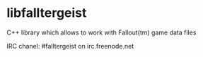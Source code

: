 libfalltergeist
===============

C++ library which allows to work with Fallout(tm) game data files

IRC chanel: #falltergeist on irc.freenode.net
